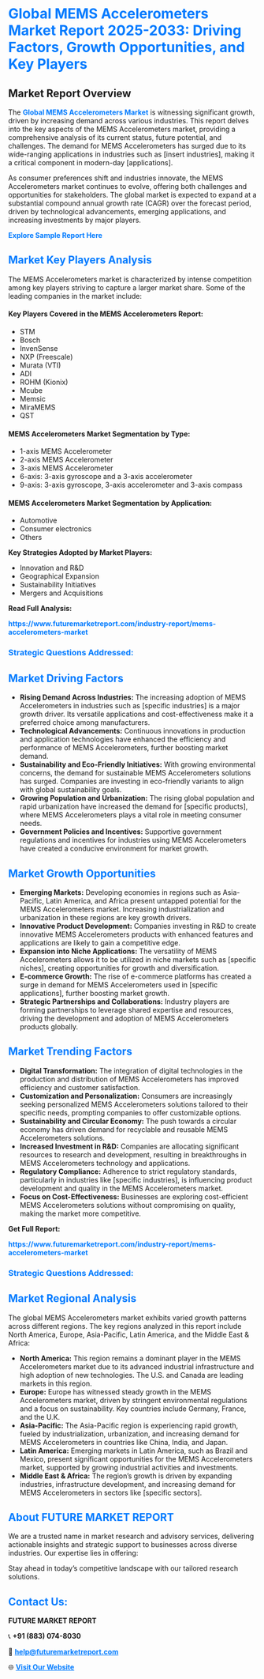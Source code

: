 <h1 style="color: #007BFF;">Global MEMS Accelerometers Market Report 2025-2033: Driving Factors, Growth Opportunities, and Key Players</h1>

<section id="overview">
<h2>Market Report Overview</h2>
<p>The <a href="https://www.futuremarketreport.com/industry-report/mems-accelerometers-market" style="color: #007BFF; text-decoration: none;"><strong>Global MEMS Accelerometers Market</strong></a> is witnessing significant growth, driven by increasing demand across various industries. This report delves into the key aspects of the MEMS Accelerometers market, providing a comprehensive analysis of its current status, future potential, and challenges. The demand for MEMS Accelerometers has surged due to its wide-ranging applications in industries such as [insert industries], making it a critical component in modern-day [applications].</p>
<p>As consumer preferences shift and industries innovate, the MEMS Accelerometers market continues to evolve, offering both challenges and opportunities for stakeholders. The global market is expected to expand at a substantial compound annual growth rate (CAGR) over the forecast period, driven by technological advancements, emerging applications, and increasing investments by major players.</p>
</section>

<section id="overview">
<p><a href="https://www.futuremarketreport.com/request-sample/reportId=61102" style="color: #007BFF; text-decoration: none;"><strong>Explore Sample Report Here</strong></a></p>
</section>

<section id="key-players">
<h2 style="color: #007BFF;">Market Key Players Analysis</h2>
<p>The MEMS Accelerometers market is characterized by intense competition among key players striving to capture a larger market share. Some of the leading companies in the market include:</p>
<h4>Key Players Covered in the MEMS Accelerometers Report:</h4>
<ul><li>STM</li><li>Bosch</li><li>InvenSense</li><li>NXP (Freescale)</li><li>Murata (VTI)</li><li>ADI</li><li>ROHM (Kionix)</li><li>Mcube</li><li>Memsic</li><li>MiraMEMS</li><li>QST</li></ul>
<h4>MEMS Accelerometers Market Segmentation by Type:</h4>
<ul><li>1-axis MEMS Accelerometer</li><li>2-axis MEMS Accelerometer</li><li>3-axis MEMS Accelerometer</li><li>6-axis: 3-axis gyroscope and a 3-axis accelerometer</li><li>9-axis: 3-axis gyroscope, 3-axis accelerometer and 3-axis compass</li></ul>

<h4>MEMS Accelerometers Market Segmentation by Application:</h4>
<ul><li>Automotive</li><li>Consumer electronics</li><li>Others</li></ul>
<p><strong>Key Strategies Adopted by Market Players:</strong></p>
<ul>
<li>Innovation and R&D</li>
<li>Geographical Expansion</li>
<li>Sustainability Initiatives</li>
<li>Mergers and Acquisitions</li>
</ul>
</section>

<section>
<p><strong>Read Full Analysis: </strong></p><a href="https://www.futuremarketreport.com/industry-report/mems-accelerometers-market" style="color: #007BFF; text-decoration: none;"><strong>https://www.futuremarketreport.com/industry-report/mems-accelerometers-market</strong></a>
<h3 style="color: #007BFF;">Strategic Questions Addressed:</h3>
</section>

<section id="driving-factors">
<h2 style="color: #007BFF;">Market Driving Factors</h2>
<ul>
<li><strong>Rising Demand Across Industries:</strong> The increasing adoption of MEMS Accelerometers in industries such as [specific industries] is a major growth driver. Its versatile applications and cost-effectiveness make it a preferred choice among manufacturers.</li>
<li><strong>Technological Advancements:</strong> Continuous innovations in production and application technologies have enhanced the efficiency and performance of MEMS Accelerometers, further boosting market demand.</li>
<li><strong>Sustainability and Eco-Friendly Initiatives:</strong> With growing environmental concerns, the demand for sustainable MEMS Accelerometers solutions has surged. Companies are investing in eco-friendly variants to align with global sustainability goals.</li>
<li><strong>Growing Population and Urbanization:</strong> The rising global population and rapid urbanization have increased the demand for [specific products], where MEMS Accelerometers plays a vital role in meeting consumer needs.</li>
<li><strong>Government Policies and Incentives:</strong> Supportive government regulations and incentives for industries using MEMS Accelerometers have created a conducive environment for market growth.</li>
</ul>
</section>

<section id="growth-opportunities">
<h2 style="color: #007BFF;">Market Growth Opportunities</h2>
<ul>
<li><strong>Emerging Markets:</strong> Developing economies in regions such as Asia-Pacific, Latin America, and Africa present untapped potential for the MEMS Accelerometers market. Increasing industrialization and urbanization in these regions are key growth drivers.</li>
<li><strong>Innovative Product Development:</strong> Companies investing in R&D to create innovative MEMS Accelerometers products with enhanced features and applications are likely to gain a competitive edge.</li>
<li><strong>Expansion into Niche Applications:</strong> The versatility of MEMS Accelerometers allows it to be utilized in niche markets such as [specific niches], creating opportunities for growth and diversification.</li>
<li><strong>E-commerce Growth:</strong> The rise of e-commerce platforms has created a surge in demand for MEMS Accelerometers used in [specific applications], further boosting market growth.</li>
<li><strong>Strategic Partnerships and Collaborations:</strong> Industry players are forming partnerships to leverage shared expertise and resources, driving the development and adoption of MEMS Accelerometers products globally.</li>
</ul>
</section>

<section id="trending-factors">
<h2 style="color: #007BFF;">Market Trending Factors</h2>
<ul>
<li><strong>Digital Transformation:</strong> The integration of digital technologies in the production and distribution of MEMS Accelerometers has improved efficiency and customer satisfaction.</li>
<li><strong>Customization and Personalization:</strong> Consumers are increasingly seeking personalized MEMS Accelerometers solutions tailored to their specific needs, prompting companies to offer customizable options.</li>
<li><strong>Sustainability and Circular Economy:</strong> The push towards a circular economy has driven demand for recyclable and reusable MEMS Accelerometers solutions.</li>
<li><strong>Increased Investment in R&D:</strong> Companies are allocating significant resources to research and development, resulting in breakthroughs in MEMS Accelerometers technology and applications.</li>
<li><strong>Regulatory Compliance:</strong> Adherence to strict regulatory standards, particularly in industries like [specific industries], is influencing product development and quality in the MEMS Accelerometers market.</li>
<li><strong>Focus on Cost-Effectiveness:</strong> Businesses are exploring cost-efficient MEMS Accelerometers solutions without compromising on quality, making the market more competitive.</li>
</ul>
</section>

<section>
<p><strong>Get Full Report: </strong></p><a href="https://www.futuremarketreport.com/industry-report/mems-accelerometers-market" style="color: #007BFF; text-decoration: none;"><strong>https://www.futuremarketreport.com/industry-report/mems-accelerometers-market</strong></a>
<h3 style="color: #007BFF;">Strategic Questions Addressed:</h3>
</section>


<section id="regional-analysis">
<h2 style="color: #007BFF;">Market Regional Analysis</h2>
<p>The global MEMS Accelerometers market exhibits varied growth patterns across different regions. The key regions analyzed in this report include North America, Europe, Asia-Pacific, Latin America, and the Middle East & Africa:</p>
<ul>
<li><strong>North America:</strong> This region remains a dominant player in the MEMS Accelerometers market due to its advanced industrial infrastructure and high adoption of new technologies. The U.S. and Canada are leading markets in this region.</li>
<li><strong>Europe:</strong> Europe has witnessed steady growth in the MEMS Accelerometers market, driven by stringent environmental regulations and a focus on sustainability. Key countries include Germany, France, and the U.K.</li>
<li><strong>Asia-Pacific:</strong> The Asia-Pacific region is experiencing rapid growth, fueled by industrialization, urbanization, and increasing demand for MEMS Accelerometers in countries like China, India, and Japan.</li>
<li><strong>Latin America:</strong> Emerging markets in Latin America, such as Brazil and Mexico, present significant opportunities for the MEMS Accelerometers market, supported by growing industrial activities and investments.</li>
<li><strong>Middle East & Africa:</strong> The region’s growth is driven by expanding industries, infrastructure development, and increasing demand for MEMS Accelerometers in sectors like [specific sectors].</li>
</ul>
</section>

<footer>
<h2 style="color: #007BFF;">About FUTURE MARKET REPORT</h2>
<p>We are a trusted name in market research and advisory services, delivering actionable insights and strategic support to businesses across diverse industries. Our expertise lies in offering:</p>

<p>Stay ahead in today’s competitive landscape with our tailored research solutions.</p>

<h2 style="color: #007BFF;">Contact Us:</h2>
<p><strong>FUTURE MARKET REPORT</strong></p>
<p>📞 <strong>+91 (883) 074-8030</strong></p>
<p>📧 <strong><a href="mailto:help@futuremarketreport.com" style="color: #007BFF;">help@futuremarketreport.com</a></strong></p>
<p>🌐 <strong><a href="https://www.futuremarketreport.com/" style="color: #007BFF;">Visit Our Website</a></strong></p>
</footer>